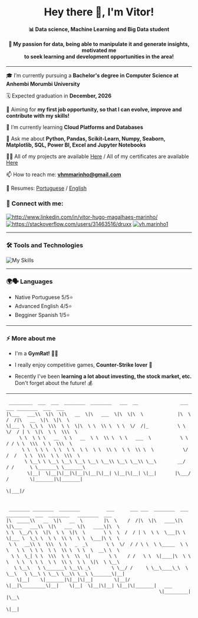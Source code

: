 <h1 align="center">Hey there 👋, I'm Vitor!</h1>
<h4 align="center">📊 Data science, Machine Learning and Big Data student<br><br>🚀 My passion for data, being able to manipulate it and generate insights, motivated me <br>to seek learning and development opportunities in the area!</h3>

---
🎓 I’m currently pursuing a **Bachelor's degree in Computer Science at Anhembi Morumbi University**

🗓️ Expected graduation in **December, 2026**

🎯 Aiming for **my first job opportunity, so that I can evolve, improve and contribute with my skills!**

🌱 I’m currently learning **Cloud Platforms and Databases**

💬 Ask me about **Python, Pandas, Scikit-Learn, Numpy, Seaborn, Matplotlib, SQL, Power BI, Excel and Jupyter Notebooks**

👨‍💻 All of my projects are available [Here]() / All of my certificates are available [Here](https://drive.google.com/drive/folders/13jMS8vgSQfyrJdJmnEmegreyZ2K0Dii6?usp=drive_link)

📫 How to reach me: **vhmmarinho@gmail.com**

📄 Resumes: [Portuguese](https://drive.google.com/file/d/1QKw3I3jyvP0gi01rW60OMJRpyxKTWVay/view?usp=drive_link) / [English](https://drive.google.com/file/d/1yZSXFMT5Ty70W1uYy6SxPY6i7z-xbtGN/view?usp=drive_link)

<h3 align="left">🔗 Connect with me:</h3>
<p align="left">
<a href="https://linkedin.com/in/http://www.linkedin.com/in/vitor-hugo-magalhaes-marinho/" target="blank"><img align="center" src="https://raw.githubusercontent.com/rahuldkjain/github-profile-readme-generator/master/src/images/icons/Social/linked-in-alt.svg" alt="http://www.linkedin.com/in/vitor-hugo-magalhaes-marinho/" height="30" width="40" /></a>
<a href="https://stackoverflow.com/users/https://stackoverflow.com/users/31463516/druxx" target="blank"><img align="center" src="https://raw.githubusercontent.com/rahuldkjain/github-profile-readme-generator/master/src/images/icons/Social/stack-overflow.svg" alt="https://stackoverflow.com/users/31463516/druxx" height="30" width="40" /></a>
<a href="https://instagram.com/vh.marinho1" target="blank"><img align="center" src="https://raw.githubusercontent.com/rahuldkjain/github-profile-readme-generator/master/src/images/icons/Social/instagram.svg" alt="vh.marinho1" height="30" width="40" /></a>
</p>

---

### 🛠️ Tools and Technologies
![My Skills](https://go-skill-icons.vercel.app/api/icons?i=python,pandas,scikitlearn,numpy,seaborn,matplotlib,tensorflow,opencv,aws,mysql,excel,pbi,github,golang,java,jupyter,anaconda,vscode)

---

### 🌍🗣️ Languages

- Native Portuguese 5/5⭐
- Advanced English 4/5⭐
- Begginer Spanish 1/5⭐

---
### ⚡ More about me 

- I'm a **GymRat!** 🏋️‍♂️ 

- I really enjoy competitive games, **Counter-Strike lover** 🔫 

- Recently I've been **learning a lot about investing, the stock market, etc.** Don't forget about the future! 💰

---

```
 _________  ___  ___  ________  ________   ___  __                ___    ___ ________  ___  ___                           
|\___   ___\\  \|\  \|\   __  \|\   ___  \|\  \|\  \             |\  \  /  /|\   __  \|\  \|\  \                          
\|___ \  \_\ \  \\\  \ \  \|\  \ \  \\ \  \ \  \/  /|_           \ \  \/  / | \  \|\  \ \  \\\  \                         
     \ \  \ \ \   __  \ \   __  \ \  \\ \  \ \   ___  \           \ \    / / \ \  \\\  \ \  \\\  \                        
      \ \  \ \ \  \ \  \ \  \ \  \ \  \\ \  \ \  \\ \  \           \/  /  /   \ \  \\\  \ \  \\\  \                       
       \ \__\ \ \__\ \__\ \__\ \__\ \__\\ \__\ \__\\ \__\        __/  / /      \ \_______\ \_______\                      
        \|__|  \|__|\|__|\|__|\|__|\|__| \|__|\|__| \|__|       |\___/ /        \|_______|\|_______|                      
                                                                \|___|/                                                   
                                                                                                                          
                                                                                                                          
 ________ ________  ________          ___      ___ ___  ________  ___  _________  ___  ________   ________  ___           
|\  _____\\   __  \|\   __  \        |\  \    /  /|\  \|\   ____\|\  \|\___   ___\\  \|\   ___  \|\   ____\|\  \          
\ \  \__/\ \  \|\  \ \  \|\  \       \ \  \  /  / | \  \ \  \___|\ \  \|___ \  \_\ \  \ \  \\ \  \ \  \___|\ \  \         
 \ \   __\\ \  \\\  \ \   _  _\       \ \  \/  / / \ \  \ \_____  \ \  \   \ \  \ \ \  \ \  \\ \  \ \  \  __\ \  \        
  \ \  \_| \ \  \\\  \ \  \\  \|       \ \    / /   \ \  \|____|\  \ \  \   \ \  \ \ \  \ \  \\ \  \ \  \|\  \ \__\       
   \ \__\   \ \_______\ \__\\ _\        \ \__/ /     \ \__\____\_\  \ \__\   \ \__\ \ \__\ \__\\ \__\ \_______\|__|       
    \|__|    \|_______|\|__|\|__|        \|__|/       \|__|\_________\|__|    \|__|  \|__|\|__| \|__|\|_______|   ___     
                                                          \|_________|                                           |\__\    
                                                                                                                 \|__|    
                                                                                                                             
```     
<!--
<p align="left"> <a href="https://aws.amazon.com" target="_blank" rel="noreferrer"> <img src="https://raw.githubusercontent.com/devicons/devicon/master/icons/amazonwebservices/amazonwebservices-original-wordmark.svg" alt="aws" width="40" height="40"/> </a> <a href="https://golang.org" target="_blank" rel="noreferrer"> <img src="https://raw.githubusercontent.com/devicons/devicon/master/icons/go/go-original.svg" alt="go" width="40" height="40"/> </a> <a href="https://www.java.com" target="_blank" rel="noreferrer"> <img src="https://raw.githubusercontent.com/devicons/devicon/master/icons/java/java-original.svg" alt="java" width="40" height="40"/> </a> <a href="https://www.mysql.com/" target="_blank" rel="noreferrer"> <img src="https://raw.githubusercontent.com/devicons/devicon/master/icons/mysql/mysql-original-wordmark.svg" alt="mysql" width="40" height="40"/> </a> <a href="https://opencv.org/" target="_blank" rel="noreferrer"> <img src="https://www.vectorlogo.zone/logos/opencv/opencv-icon.svg" alt="opencv" width="40" height="40"/> </a> <a href="https://pandas.pydata.org/" target="_blank" rel="noreferrer"> <img src="https://raw.githubusercontent.com/devicons/devicon/2ae2a900d2f041da66e950e4d48052658d850630/icons/pandas/pandas-original.svg" alt="pandas" width="40" height="40"/> </a> <a href="https://www.python.org" target="_blank" rel="noreferrer"> <img src="https://raw.githubusercontent.com/devicons/devicon/master/icons/python/python-original.svg" alt="python" width="40" height="40"/> </a> <a href="https://pytorch.org/" target="_blank" rel="noreferrer"> <img src="https://www.vectorlogo.zone/logos/pytorch/pytorch-icon.svg" alt="pytorch" width="40" height="40"/> </a> <a href="https://scikit-learn.org/" target="_blank" rel="noreferrer"> <img src="https://upload.wikimedia.org/wikipedia/commons/0/05/Scikit_learn_logo_small.svg" alt="scikit_learn" width="40" height="40"/> </a> <a href="https://seaborn.pydata.org/" target="_blank" rel="noreferrer"> <img src="https://seaborn.pydata.org/_images/logo-mark-lightbg.svg" alt="seaborn" width="40" height="40"/> </a> <a href="https://www.tensorflow.org" target="_blank" rel="noreferrer"> <img src="https://www.vectorlogo.zone/logos/tensorflow/tensorflow-icon.svg" alt="tensorflow" width="40" height="40"/> </a> </p>

---

